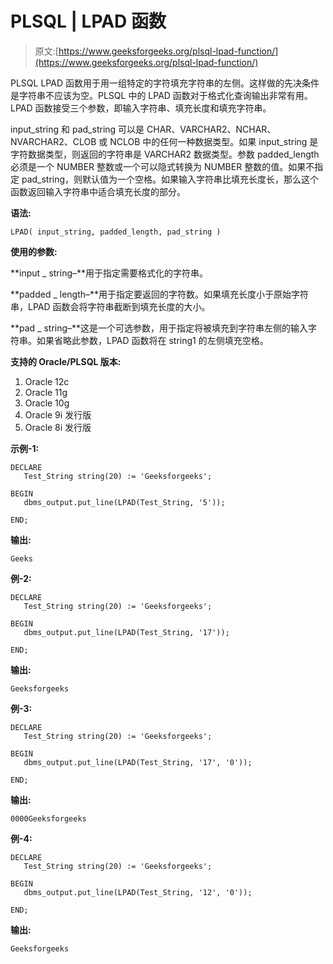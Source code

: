 # PLSQL | LPAD 函数

> 原文:[https://www.geeksforgeeks.org/plsql-lpad-function/](https://www.geeksforgeeks.org/plsql-lpad-function/)

PLSQL LPAD 函数用于用一组特定的字符填充字符串的左侧。这样做的先决条件是字符串不应该为空。PLSQL 中的 LPAD 函数对于格式化查询输出非常有用。LPAD 函数接受三个参数，即输入字符串、填充长度和填充字符串。

input_string 和 pad_string 可以是 CHAR、VARCHAR2、NCHAR、NVARCHAR2、CLOB 或 NCLOB 中的任何一种数据类型。如果 input_string 是字符数据类型，则返回的字符串是 VARCHAR2 数据类型。参数 padded_length 必须是一个 NUMBER 整数或一个可以隐式转换为 NUMBER 整数的值。如果不指定 pad_string，则默认值为一个空格。如果输入字符串比填充长度长，那么这个函数返回输入字符串中适合填充长度的部分。

**语法:**

```
LPAD( input_string, padded_length, pad_string )
```

**使用的参数:**

**input _ string–**用于指定需要格式化的字符串。

**padded _ length–**用于指定要返回的字符数。如果填充长度小于原始字符串，LPAD 函数会将字符串截断到填充长度的大小。

**pad _ string–**这是一个可选参数，用于指定将被填充到字符串左侧的输入字符串。如果省略此参数，LPAD 函数将在 string1 的左侧填充空格。

**支持的 Oracle/PLSQL 版本:**

1.  Oracle 12c
2.  Oracle 11g
3.  Oracle 10g
4.  Oracle 9i 发行版
5.  Oracle 8i 发行版

**示例-1:**

```
DECLARE 
   Test_String string(20) := 'Geeksforgeeks';

BEGIN 
   dbms_output.put_line(LPAD(Test_String, '5')); 

END; 
```

**输出:**

```
Geeks 
```

**例-2:**

```
DECLARE 
   Test_String string(20) := 'Geeksforgeeks';

BEGIN 
   dbms_output.put_line(LPAD(Test_String, '17')); 

END; 
```

**输出:**

```
Geeksforgeeks 
```

**例-3:**

```
DECLARE 
   Test_String string(20) := 'Geeksforgeeks';

BEGIN 
   dbms_output.put_line(LPAD(Test_String, '17', '0')); 

END;  
```

**输出:**

```
0000Geeksforgeeks 
```

**例-4:**

```
DECLARE 
   Test_String string(20) := 'Geeksforgeeks';

BEGIN 
   dbms_output.put_line(LPAD(Test_String, '12', '0')); 

END;   
```

**输出:**

```
Geeksforgeeks 
```